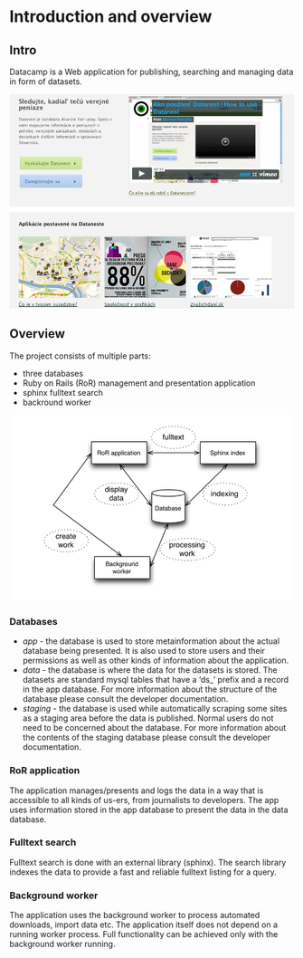 # Introduction and overview

## Intro

Datacamp is a Web application for publishing, searching and managing data in form of datasets.

![](images/intro.jpg)

## Overview 

The project consists of multiple parts:

- three databases
- Ruby on Rails (RoR) management and presentation application
- sphinx fulltext search
- backround worker

![](images/architecture.png)

### Databases

- *app* - the database is used to store metainformation about the actual database being presented. It is also used to store users and their permissions as well as other kinds of information about the application.
- *data* - the database is where the data for the datasets is stored. The datasets are standard mysql tables that have a ‘ds_’ prefix and a record in the app database. For more information about the structure of the database please consult the developer documentation.
- *staging* - the database is used while automatically scraping some sites as a staging area before the data is published. Normal users do not need to be concerned about the database. For more information about the contents of the staging database please consult the developer documentation.

### RoR application

The application manages/presents and logs the data in a way that is accessible to all kinds of us-ers, from journalists to developers. The app uses information stored in the app database to present the data in the data database.

### Fulltext search

Fulltext search is done with an external library (sphinx). The search library indexes the data to provide a fast and reliable fulltext listing for a query. 

### Background worker

The application uses the background worker to process automated downloads, import data etc. The application itself does not depend on a running worker process. Full functionality can be achieved only with the background worker running.
